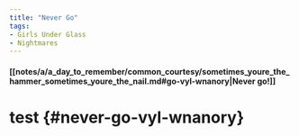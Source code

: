 ```yaml
---
title: "Never Go"
tags:
- Girls Under Glass
- Nightmares
---
```

#### [[notes/a/a_day_to_remember/common_courtesy/sometimes_youre_the_hammer_sometimes_youre_the_nail.md#go-vyl-wnanory|Never go!]] 
# test {#never-go-vyl-wnanory}
